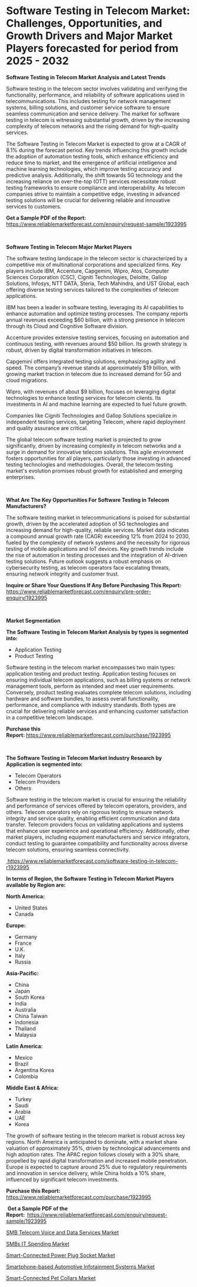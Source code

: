 <p><h1>Software Testing in Telecom Market: Challenges, Opportunities, and Growth Drivers and Major Market Players forecasted for period from 2025 - 2032</h1></p><p><strong>Software Testing in Telecom Market Analysis and Latest Trends</strong></p>
<p><p>Software testing in the telecom sector involves validating and verifying the functionality, performance, and reliability of software applications used in telecommunications. This includes testing for network management systems, billing solutions, and customer service software to ensure seamless communication and service delivery. The market for software testing in telecom is witnessing substantial growth, driven by the increasing complexity of telecom networks and the rising demand for high-quality services.</p><p>The Software Testing in Telecom Market is expected to grow at a CAGR of 8.1% during the forecast period. Key trends influencing this growth include the adoption of automation testing tools, which enhance efficiency and reduce time to market, and the emergence of artificial intelligence and machine learning technologies, which improve testing accuracy and predictive analysis. Additionally, the shift towards 5G technology and the increasing reliance on over-the-top (OTT) services necessitate robust testing frameworks to ensure compliance and interoperability. As telecom companies strive to maintain a competitive edge, investing in advanced testing solutions will be crucial for delivering reliable and innovative services to customers.</p></p>
<p><strong>Get a Sample PDF of the Report:&nbsp;</strong> <a href="https://www.reliablemarketforecast.com/enquiry/request-sample/1923995?utm_campaign=1834&utm_medium=2&utm_source=Github&utm_content=ia&utm_term=28032025&utm_id=software-testing-in-telecom">https://www.reliablemarketforecast.com/enquiry/request-sample/1923995</a></p>
<p>&nbsp;</p>
<p><strong>Software Testing in Telecom Major Market Players</strong></p>
<p><p>The software testing landscape in the telecom sector is characterized by a competitive mix of multinational corporations and specialized firms. Key players include IBM, Accenture, Capgemini, Wipro, Atos, Computer Sciences Corporation (CSC), Cigniti Technologies, Deloitte, Gallop Solutions, Infosys, NTT DATA, Steria, Tech Mahindra, and UST Global, each offering diverse testing services tailored to the complexities of telecom applications.</p><p>IBM has been a leader in software testing, leveraging its AI capabilities to enhance automation and optimize testing processes. The company reports annual revenues exceeding $60 billion, with a strong presence in telecom through its Cloud and Cognitive Software division.</p><p>Accenture provides extensive testing services, focusing on automation and continuous testing, with revenues around $50 billion. Its growth strategy is robust, driven by digital transformation initiatives in telecom.</p><p>Capgemini offers integrated testing solutions, emphasizing agility and speed. The company’s revenue stands at approximately $19 billion, with growing market traction in telecom due to increased demand for 5G and cloud migrations.</p><p>Wipro, with revenues of about $9 billion, focuses on leveraging digital technologies to enhance testing services for telecom clients. Its investments in AI and machine learning are expected to fuel future growth.</p><p>Companies like Cigniti Technologies and Gallop Solutions specialize in independent testing services, targeting Telecom, where rapid deployment and quality assurance are critical. </p><p>The global telecom software testing market is projected to grow significantly, driven by increasing complexity in telecom networks and a surge in demand for innovative telecom solutions. This agile environment fosters opportunities for all players, particularly those investing in advanced testing technologies and methodologies. Overall, the telecom testing market's evolution promises robust growth for established and emerging enterprises.</p></p>
<p>&nbsp;</p>
<p><strong>What Are The Key Opportunities For Software Testing in Telecom Manufacturers?</strong></p>
<p><p>The software testing market in telecommunications is poised for substantial growth, driven by the accelerated adoption of 5G technologies and increasing demand for high-quality, reliable services. Market data indicates a compound annual growth rate (CAGR) exceeding 12% from 2024 to 2030, fueled by the complexity of network systems and the necessity for rigorous testing of mobile applications and IoT devices. Key growth trends include the rise of automation in testing processes and the integration of AI-driven testing solutions. Future outlook suggests a robust emphasis on cybersecurity testing, as telecom operators face escalating threats, ensuring network integrity and customer trust.</p></p>
<p><strong>Inquire or Share Your Questions If Any Before Purchasing This Report:</strong> <a href="https://www.reliablemarketforecast.com/enquiry/pre-order-enquiry/1923995?utm_campaign=1834&utm_medium=2&utm_source=Github&utm_content=ia&utm_term=28032025&utm_id=software-testing-in-telecom">https://www.reliablemarketforecast.com/enquiry/pre-order-enquiry/1923995</a></p>
<p>&nbsp;</p>
<p><strong>Market Segmentation</strong></p>
<p><strong>The Software Testing in Telecom Market Analysis by types is segmented into:</strong></p>
<p><ul><li>Application Testing</li><li>Product Testing</li></ul></p>
<p><p>Software testing in the telecom market encompasses two main types: application testing and product testing. Application testing focuses on ensuring individual telecom applications, such as billing systems or network management tools, perform as intended and meet user requirements. Conversely, product testing evaluates complete telecom solutions, including hardware and software bundles, to assess overall functionality, performance, and compliance with industry standards. Both types are crucial for delivering reliable services and enhancing customer satisfaction in a competitive telecom landscape.</p></p>
<p><strong>Purchase this Report:&nbsp;</strong><a href="https://www.reliablemarketforecast.com/purchase/1923995?utm_campaign=1834&utm_medium=2&utm_source=Github&utm_content=ia&utm_term=28032025&utm_id=software-testing-in-telecom">https://www.reliablemarketforecast.com/purchase/1923995</a></p>
<p>&nbsp;</p>
<p><strong>The Software Testing in Telecom Market Industry Research by Application is segmented into:</strong></p>
<p><ul><li>Telecom Operators</li><li>Telecom Providers</li><li>Others</li></ul></p>
<p><p>Software testing in the telecom market is crucial for ensuring the reliability and performance of services offered by telecom operators, providers, and others. Telecom operators rely on rigorous testing to ensure network integrity and service quality, enabling efficient communication and data transfer. Telecom providers focus on validating applications and systems that enhance user experience and operational efficiency. Additionally, other market players, including equipment manufacturers and service integrators, conduct testing to guarantee compatibility and functionality across diverse telecom solutions, ensuring seamless connectivity.</p></p>
<p><a href="https://www.reliablemarketforecast.com/software-testing-in-telecom-r1923995?utm_campaign=1834&utm_medium=2&utm_source=Github&utm_content=ia&utm_term=28032025&utm_id=software-testing-in-telecom">&nbsp;https://www.reliablemarketforecast.com/software-testing-in-telecom-r1923995</a></p>
<p><strong>In terms of Region, the Software Testing in Telecom Market Players available by Region are:</strong></p>
<p>
    <p> <strong> North America: </strong>
        <ul>
            <li>United States</li>
            <li>Canada</li>
        </ul>
        </p> 
    <p> <strong> Europe: </strong>
        <ul>
            <li>Germany</li>
            <li>France</li>
            <li>U.K.</li>
            <li>Italy</li>
            <li>Russia</li>
        </ul>
        </p> 
    <p> <strong> Asia-Pacific: </strong>
        <ul>
            <li>China</li>
            <li>Japan</li>
            <li>South Korea</li>
            <li>India</li>
            <li>Australia</li>
            <li>China Taiwan</li>
            <li>Indonesia</li>
            <li>Thailand</li>
            <li>Malaysia</li>
        </ul>
        </p> 
    <p> <strong> Latin America: </strong>
        <ul>
            <li>Mexico</li>
            <li>Brazil</li>
            <li>Argentina Korea</li>
            <li>Colombia</li>
        </ul>
        </p> 
    <p> <strong> Middle East & Africa: </strong>
        <ul>
            <li>Turkey</li>
            <li>Saudi</li>
            <li>Arabia</li>
            <li>UAE</li>
            <li>Korea</li>
        </ul>
    </p>
    </p>
<p><p>The growth of software testing in the telecom market is robust across key regions. North America is anticipated to dominate, with a market share valuation of approximately 35%, driven by technological advancements and high adoption rates. The APAC region follows closely with a 30% share, propelled by rapid digital transformation and increased mobile penetration. Europe is expected to capture around 25% due to regulatory requirements and innovation in service delivery, while China holds a 10% share, influenced by significant telecom investments.</p></p>
<p><strong>Purchase this Report: </strong><a href="https://www.reliablemarketforecast.com/purchase/1923995?utm_campaign=1834&utm_medium=2&utm_source=Github&utm_content=ia&utm_term=28032025&utm_id=software-testing-in-telecom">https://www.reliablemarketforecast.com/purchase/1923995</a></p>
<p>&nbsp;<strong>Get a Sample PDF of the Report:&nbsp;&nbsp;</strong><a href="https://www.reliablemarketforecast.com/enquiry/request-sample/1923995?utm_campaign=1834&utm_medium=2&utm_source=Github&utm_content=ia&utm_term=28032025&utm_id=software-testing-in-telecom">https://www.reliablemarketforecast.com/enquiry/request-sample/1923995</a></p>
<p><strong></strong></p>
<p><p><a href="https://github.com/keehnkaesssi/Market-Research-Report-List-1/blob/main/smb-telecom-voice-and-data-services-market.md?utm_campaign=1834&utm_medium=2&utm_source=Github&utm_content=ia&utm_term=28032025&utm_id=software-testing-in-telecom">SMB Telecom Voice and Data Services Market</a></p><p><a href="https://github.com/landtmman/Market-Research-Report-List-1/blob/main/smbs-it-spending-market.md?utm_campaign=1834&utm_medium=2&utm_source=Github&utm_content=ia&utm_term=28032025&utm_id=software-testing-in-telecom">SMBs IT Spending Market</a></p><p><a href="https://github.com/djoeamakeh/Market-Research-Report-List-1/blob/main/smart-connected-power-plug-socket-market.md?utm_campaign=1834&utm_medium=2&utm_source=Github&utm_content=ia&utm_term=28032025&utm_id=software-testing-in-telecom">Smart-Connected Power Plug Socket Market</a></p><p><a href="https://github.com/tigoryemm/Market-Research-Report-List-1/blob/main/smartphone-based-automotive-infotainment-systems-market.md?utm_campaign=1834&utm_medium=2&utm_source=Github&utm_content=ia&utm_term=28032025&utm_id=software-testing-in-telecom">Smartphone-based Automotive Infotainment Systems Market</a></p><p><a href="https://github.com/negrocybul4w/Market-Research-Report-List-1/blob/main/smart-connected-pet-collars-market.md?utm_campaign=1834&utm_medium=2&utm_source=Github&utm_content=ia&utm_term=28032025&utm_id=software-testing-in-telecom">Smart-Connected Pet Collars Market</a></p></p>